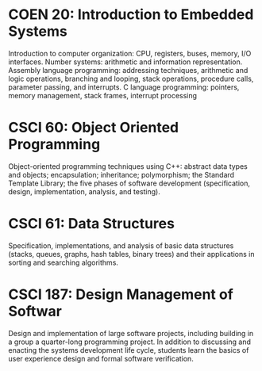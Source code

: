# COEN 20: Introduction to Embedded Systems
Introduction to computer organization: CPU, registers, buses, memory, I/O interfaces. Number systems: arithmetic and information representation. Assembly language programming: addressing techniques, arithmetic and logic operations, branching and looping, stack operations, procedure calls, parameter passing, and interrupts. C language programming: pointers, memory management, stack frames, interrupt processing

# CSCI 60: Object Oriented Programming
Object-oriented programming techniques using C++: abstract data types and objects; encapsulation; inheritance; polymorphism; the Standard Template Library; the five phases of software development (specification, design, implementation, analysis, and testing).

# CSCI 61: Data Structures
Specification, implementations, and analysis of basic data structures (stacks, queues, graphs, hash tables, binary trees) and their applications in sorting and searching algorithms. 

# CSCI 187: Design Management of Softwar
Design and implementation of large software projects, including building in a group a quarter-long programming project. In addition to discussing and enacting the systems development life cycle, students learn the basics of user experience design and formal software verification. 
